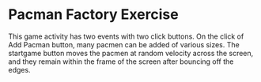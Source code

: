 # Pacman Factory Exercise
This game activity has two events with two click buttons. On the click of Add Pacman button, 
many pacmen can be added of various sizes. 
The startgame button moves the pacmen at random velocity across the screen, 
and they remain within the frame of the screen after bouncing off the edges.
